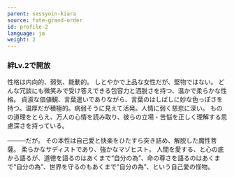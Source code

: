 ```yaml
---
parent: sessyoin-kiara
source: fate-grand-order
id: profile-2
language: ja
weight: 2
---
```


### 絆Lv.2で開放

性格は内向的、弱気、能動的。
しとやかで上品な女性だが、堅物ではない。
どんな冗談にも微笑みで受け答えできる包容力と洒脱さを持つ、温かで柔らかな性格。
貞淑な価値観、言葉遣いでありながら、言葉のはしばしに妙な色っぽさを持つ。温厚だが積極的。病弱そうに見えて活発。人情に弱く慈悲に深い。
ものの道理をとらえ、万人の心情を読み取り、彼らの立場・苦悩を正しく理解する思慮深さを持っている。

―――だが。
その本性は自己愛と快楽をひたすら突き詰め、解脱した魔性菩薩。
柔らかなサディストであり、強かなマゾヒスト。
人間を愛する、と心の底から語るが、道徳を語るのはあくまで“自分の為”、命の尊さを語るのはあくまで“自分の為”、世界を守るのもあくまで“自分の為”、という自己愛の怪物。

